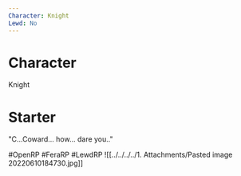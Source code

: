 ```yaml
---
Character: Knight
Lewd: No
---
```

# Character
Knight

# Starter
"C...Coward... how... dare you.."

#OpenRP #FeraRP #LewdRP 
![[../../../../1. Attachments/Pasted image 20220610184730.jpg]]